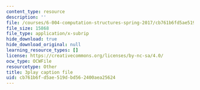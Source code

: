 ```yaml
---
content_type: resource
description: ''
file: /courses/6-004-computation-structures-spring-2017/cb761b6fd5ae519dbd562400aea25624_Um6UH_PRJ4k.vtt
file_size: 15868
file_type: application/x-subrip
hide_download: true
hide_download_original: null
learning_resource_types: []
license: https://creativecommons.org/licenses/by-nc-sa/4.0/
ocw_type: OCWFile
resourcetype: Other
title: 3play caption file
uid: cb761b6f-d5ae-519d-bd56-2400aea25624
---
```

